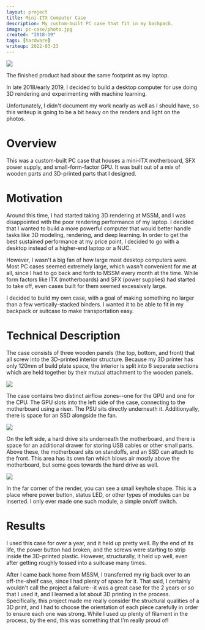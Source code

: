 ```yaml
---
layout: project
title: Mini-ITX Computer Case
description: My custom-built PC case that fit in my backpack.
image: pc-case/photo.jpg
created: "2018-19"
tags: [hardware]
writeup: 2022-03-23
---
```


![](pc-case/photo.jpg)

<Caption>
The finished product had about the same footprint as my laptop.
</Caption>

In late 2018/early 2019, I decided to build a desktop computer for use doing 3D rendering and experimenting with machine learning.

Unfortunately, I didn't document my work nearly as well as I should have, so this writeup is going to be a bit heavy on the renders and light on the photos.

# Overview

This was a custom-built PC case that houses a mini-ITX motherboard, SFX power supply, and small-form-factor GPU. It was built out of a mix of wooden parts and 3D-printed parts that I designed.

# Motivation

Around this time, I had started taking 3D rendering at MSSM, and I was disappointed with the poor rendering performance of my laptop. I decided that I wanted to build a more powerful computer that would better handle tasks like 3D modeling, rendering, and deep learning. In order to get the best sustained performance at my price point, I decided to go with a desktop instead of a higher-end laptop or a NUC.

However, I wasn't a big fan of how large most desktop computers were. Most PC cases seemed extremely large, which wasn't convenient for me at all, since I had to go back and forth to MSSM every month at the time. While form factors like ITX (motherboards) and SFX (power supplies) had started to take off, even cases built for them seemed excessively large.

I decided to build my own case, with a goal of making something no larger than a few vertically-stacked binders. I wanted it to be able to fit in my backpack or suitcase to make transportation easy.

# Technical Description

The case consists of three wooden panels (the top, bottom, and front) that all screw into the 3D-printed interior structure. Because my 3D printer has only 120mm of build plate space, the interior is split into 6 separate sections which are held together by their mutual attachment to the wooden panels.

![](pc-case/exploded.jpg)

The case contains two distinct airflow zones--one for the GPU and one for the CPU. The GPU slots into the left side of the case, connecting to the motherboard using a riser. The PSU sits directly underneath it. Additionyally, there is space for an SSD alongside the fan.

![](pc-case/rightside.jpg)

On the left side, a hard drive sits underneath the motherboard, and there is space for an additional drawer for storing USB cables or other small parts. Above these, the motherboard sits on standoffs, and an SSD can attach to the front. This area has its own fan which blows air mostly above the motherboard, but some goes towards the hard drive as well.

![](pc-case/leftside.jpg)

In the far corner of the render, you can see a small keyhole shape. This is a place where power button, status LED, or other types of modules can be inserted. I only ever made one such module, a simple on/off switch.

# Results

I used this case for over a year, and it held up pretty well. By the end of its life, the power button had broken, and the screws were starting to strip inside the 3D-printed plastic. However, structurally, it held up well, even after getting roughly tossed into a suitcase many times.

After I came back home from MSSM, I transferred my rig back over to an off-the-shelf case, since I had plenty of space for it. That said, I certainly wouldn't call the project a failure--it was a great case for the 2 years or so that I used it, and I learned a lot about 3D printing in the process. Specifically, this project made me really consider the structural qualities of a 3D print, and I had to choose the orientation of each piece carefully in order to ensure each one was strong. While I used up plenty of filament in the process, by the end, this was something that I'm really proud of!
